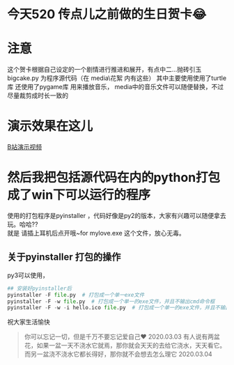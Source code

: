 # 今天520 传点儿之前做的生日贺卡😂

# 注意

这个贺卡根据自己设定的一个剧情进行推进和展开，有点中二...抛砖引玉
bigcake.py 为程序源代码（在 media\花絮 内有这些）
其中主要使用使用了turtle库
还使用了pygame库 用来播放音乐，
media中的音乐文件可以随便替换，不过尽量裁剪成时长一致的

# 演示效果在这儿
[B站演示视频](https://www.bilibili.com/video/av53114885)

# 然后我把包括源代码在内的python打包成了win下可以运行的程序
使用的打包程序是pyinstaller ，代码好像是py2的版本，大家有兴趣可以随便拿去玩。哈哈??  
就是 请插上耳机后点开哦~for mylove.exe  这个文件，放心无毒。


## 关于pyinstaller 打包的操作
py3可以使用，
```python
## 安装好pyinstaller后
pyinstaller -F file.py  # 打包成一个单一exe文件
pyinstaller -F -w file.py  # 打包成一个单一的exe文件，并且不输出cmd命令框
pyinstaller -F -w -i hello.ico file.py  # 打包成一个单一的exe文件，并且不输出cmd命令框，并且把hello.ico设为exe的图标
```

祝大家生活愉快

> 你可以忘记一切，但是千万不要忘记爱自己❤  2020.03.03
> 有人说有两盆花，如果一盆一天不浇水它就焉，那你就会天天的去给它浇水，天天看它。而另一盆浇不浇水它都长得好，那你就不会想去怎么理它   2020.03.04

